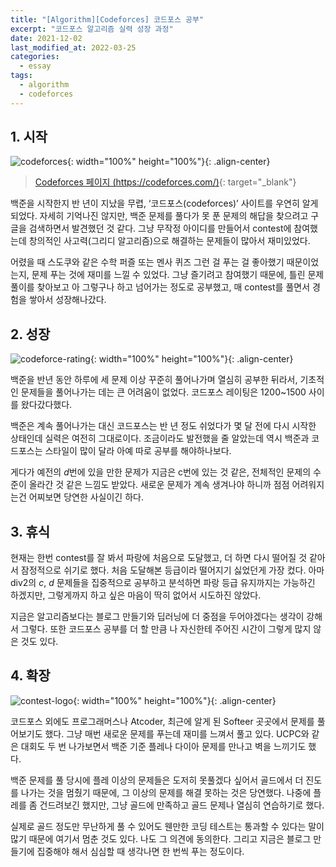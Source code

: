 ```yaml
---
title: "[Algorithm][Codeforces] 코드포스 공부"
excerpt: "코드포스 알고리즘 실력 성장 과정"
date: 2021-12-02
last_modified_at: 2022-03-25
categories:
  - essay
tags:
  - algorithm
  - codeforces
---
```


## 1. 시작

![codeforces](https://user-images.githubusercontent.com/30232837/158746634-4aab9715-9852-42b8-97fc-072ba47e8bd6.png "codeforces"){: width="100%" height="100%"}{: .align-center}

> [Codeforces 페이지 (https://codeforces.com/)](https://codeforces.com/){: target="_blank"}

백준을 시작한지 반 년이 지났을 무렵, ‘코드포스(codeforces)’ 사이트를 우연히 알게 되었다. 자세히 기억나진 않지만, 백준 문제를 풀다가 못 푼 문제의 해답을 찾으려고 구글을 검색하면서 발견했던 것 같다. 그냥 무작정 아이디를 만들어서 contest에 참여했는데 창의적인 사고력(그리디 알고리즘)으로 해결하는 문제들이 많아서 재미있었다. 

어렸을 때 스도쿠와 같은 수학 퍼즐 또는 멘사 퀴즈 그런 걸 푸는 걸 좋아했기 때문이었는지, 문제 푸는 것에 재미를 느낄 수 있었다. 그냥 즐기려고 참여했기 때문에, 틀린 문제 풀이를 찾아보고 아 그렇구나 하고 넘어가는 정도로 공부했고, 매 contest를 풀면서 경험을 쌓아서 성장해나갔다.

## 2. 성장

![codeforce-rating](https://user-images.githubusercontent.com/30232837/158748253-c2106fc3-45bb-48bd-91aa-dd494705abaa.png "codeforce-rating"){: width="100%" height="100%"}{: .align-center}

백준을 반년 동안 하루에 세 문제 이상 꾸준히 풀어나가며 열심히 공부한 뒤라서, 기초적인 문제들을 풀어나가는 데는 큰 어려움이 없었다. 코드포스 레이팅은 1200~1500 사이를 왔다갔다했다. 

백준은 계속 풀어나가는 대신 코드포스는 반 년 정도 쉬었다가 몇 달 전에 다시 시작한 상태인데 실력은 여전히 그대로이다. 조금이라도 발전했을 줄 알았는데 역시 백준과 코드포스는 스타일이 많이 달라 아예 따로 공부를 해야하나보다. 

게다가 예전의 $d$번에 있을 만한 문제가 지금은 c번에 있는 것 같은, 전체적인 문제의 수준이 올라간 것 같은 느낌도 받았다. 새로운 문제가 계속 생겨나야 하니까 점점 어려워지는건 어찌보면 당연한 사실이긴 하다. 

## 3. 휴식

현재는 한번 contest를 잘 봐서 파랑에 처음으로 도달했고, 더 하면 다시 떨어질 것 같아서 잠정적으로 쉬기로 했다. 처음 도달해본 등급이라 떨어지기 싫었던게 가장 컸다. 아마 div2의 $c$, $d$ 문제들을 집중적으로 공부하고 분석하면 파랑 등급 유지까지는 가능하긴 하겠지만, 그렇게까지 하고 싶은 마음이 딱히 없어서 시도하진 않았다. 

지금은 알고리즘보다는 블로그 만들기와 딥러닝에 더 중점을 두어야겠다는 생각이 강해서 그렇다. 또한 코드포스 공부를 더 할 만큼 나 자신한테 주어진 시간이 그렇게 많지 않은 것도 있다.

## 4. 확장

![contest-logo](https://user-images.githubusercontent.com/30232837/158749077-733c9dce-6266-4094-a106-ca4329b7bee5.png "contest-logo"){: width="100%" height="100%"}{: .align-center}

코드포스 외에도 프로그래머스나 Atcoder, 최근에 알게 된 Softeer 곳곳에서 문제를 풀어보기도 했다. 그냥 매번 새로운 문제를 푸는데 재미를 느껴서 풀고 있다. UCPC와 같은 대회도 두 번 나가보면서 백준 기준 플레나 다이아 문제를 만나고 벽을 느끼기도 했다. 

백준 문제를 풀 당시에 플레 이상의 문제들은 도저히 못풀겠다 싶어서 골드에서 더 진도를 나가는 것을 멈췄기 때문에, 그 이상의 문제를 해결 못하는 것은 당연했다. 나중에 플레를 좀 건드려보긴 했지만, 그냥 골드에 만족하고 골드 문제나 열심히 연습하기로 했다. 

실제로 골드 정도만 무난하게 풀 수 있어도 웬만한 코딩 테스트는 통과할 수 있다는 말이 많기 때문에 여기서 멈춘 것도 있다. 나도 그 의견에 동의한다. 그리고 지금은 블로그 만들기에 집중해야 해서 심심할 때 생각나면 한 번씩 푸는 정도이다.